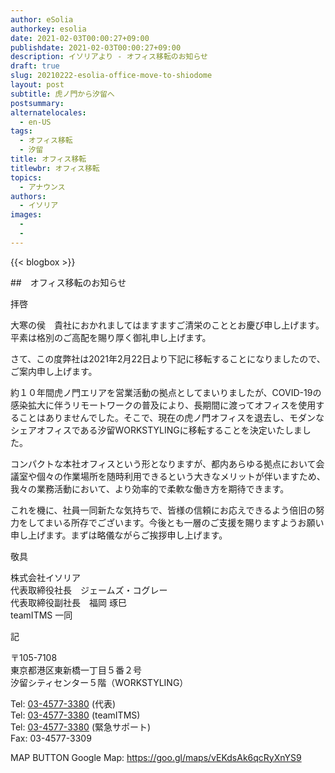 ```yaml
---
author: eSolia
authorkey: esolia
date: 2021-02-03T00:00:27+09:00
publishdate: 2021-02-03T00:00:27+09:00
description: イソリアより - オフィス移転のお知らせ
draft: true
slug: 20210222-esolia-office-move-to-shiodome
layout: post
subtitle: 虎ノ門から汐留へ
postsummary: 
alternatelocales:
  - en-US
tags:
  - オフィス移転
  - 汐留
title: オフィス移転
titlewbr: オフィス移転
topics:
  - アナウンス
authors:
  - イソリア
images:
  - 
  - 
---
```


{{< blogbox >}}

##　オフィス移転のお知らせ
  
拝啓  
  
大寒の侯　貴社におかれましてはますますご清栄のこととお慶び申し上げます。平素は格別のご高配を賜り厚く御礼申し上げます。  
  
さて、この度弊社は2021年2月22日より下記に移転することになりましたので、ご案内申し上げます。  
  
約１０年間虎ノ門エリアを営業活動の拠点としてまいりましたが、COVID-19の感染拡大に伴うリモートワークの普及により、長期間に渡ってオフィスを使用することはありませんでした。そこで、現在の虎ノ門オフィスを退去し、モダンなシェアオフィスである汐留WORKSTYLINGに移転することを決定いたしました。  
  
コンパクトな本社オフィスという形となりますが、都内あらゆる拠点において会議室や個々の作業場所を随時利用できるという大きなメリットが伴いますため、我々の業務活動において、より効率的で柔軟な働き方を期待できます。  
  
これを機に、社員一同新たな気持ちで、皆様の信頼にお応えできるよう倍旧の努力をしてまいる所存でございます。今後とも一層のご支援を賜りますようお願い申し上げます。まずは略儀ながらご挨拶申し上げます。  
  
敬具  
  
株式会社イソリア  
代表取締役社長　ジェームズ・コグレー  
代表取締役副社長　福岡 琢巳  
teamITMS 一同  
  
記  
  
〒105-7108  
東京都港区東新橋一丁目５番２号  
汐留シティセンター５階（WORKSTYLING）  
  
Tel: <a href="tel:+813-4577-3380">03-4577-3380</a> (代表)  
Tel: <a href="tel:+813-4577-3388">03-4577-3380</a> (teamITMS)  
Tel: <a href="tel:+813-4577-3389">03-4577-3380</a> (緊急サポート)  
Fax: 03-4577-3309  
  
MAP BUTTON
Google Map: https://goo.gl/maps/vEKdsAk6qcRyXnYS9